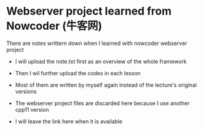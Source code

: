 # Webserver project learned from Nowcoder (牛客网)

There are notes writtern down when I learned with nowcoder webserver project

* I will upload the note.txt first as an overview of the whole framework
* Then I wil further upload the codes in each lesson 
* Most of them are written by myself again instead of the lecture's original versions

* The webserver project files are discarded here because I use another cpp11 version
* I will leave the link here when it is available
